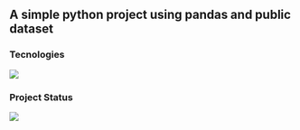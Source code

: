 ## A simple python project using pandas and public dataset



### Tecnologies


<img src="https://img.shields.io/badge/any_text-you_like-blue=Status&message=Concluded&color=7159c1&style=for-the-badge&logo=ghost"/>




### Project Status
<img src="https://img.shields.io/static/v1?label=Status&message=Concluded&color=7159c1&style=for-the-badge&logo=ghost"/>

